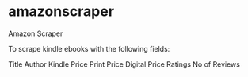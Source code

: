amazonscraper
=============

Amazon Scraper

To scrape kindle ebooks with the following fields:

Title
Author
Kindle Price
Print Price
Digital Price
Ratings
No of Reviews
